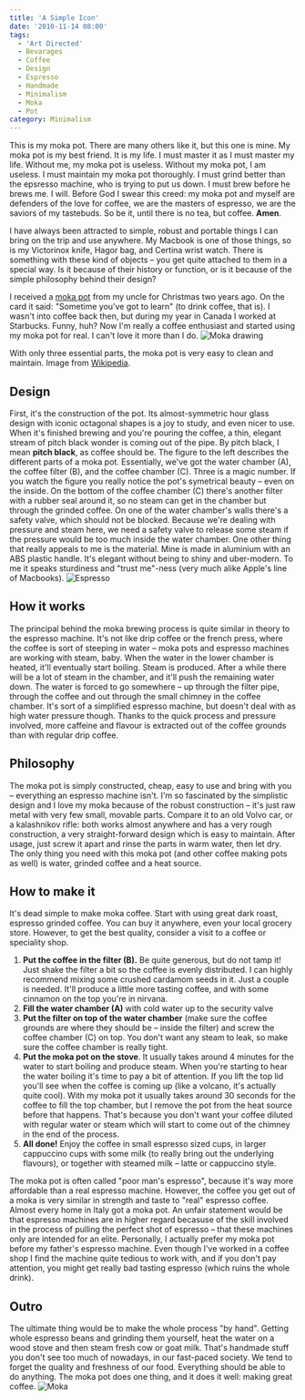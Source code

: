 ```yaml
---
title: 'A Simple Icon'
date: '2010-11-14 08:00'
tags:
  - 'Art Directed'
  - Bevarages
  - Coffee
  - Design
  - Espresso
  - Handmade
  - Minimalism
  - Moka
  - Pot
category: Minimalism
---
```


This is my moka pot. There are many others like it, but this one is mine. My moka pot is my best friend. It is my life. I must master it as I must master my life. Without me, my moka pot is useless. Without my moka pot, I am useless. I must maintain my moka pot thoroughly. I must grind better than the epsresso machine, who is trying to put us down. I must brew before he brews me. I will. Before God I swear this creed: my moka pot and myself are defenders of the love for coffee, we are the masters of espresso, we are the saviors of my tastebuds. So be it, until there is no tea, but coffee. **Amen**.

I have always been attracted to simple, robust and portable things I can bring on the trip and use anywhere. My Macbook is one of those things, so is my Victorinox knife, Hagor bag, and Certina wrist watch. There is something with these kind of objects – you get quite attached to them in a special way. Is it because of their history or function, or is it because of the simple philosophy behind their design?

I received a [moka pot](http://en.wikipedia.org/wiki/Moka_(coffee_pot) "Moka pot – Wikipedia") from my uncle for Christmas two years ago. On the card it said: "Sometime you've got to learn" (to drink coffee, that is). I wasn't into coffee back then, but during my year in Canada I worked at Starbucks. Funny, huh? Now I'm really a coffee enthusiast and started using my moka pot for real. I can't love it more than I do. ![Moka drawing](http://213.185.255.138/core/wp-content/uploads/2010/11/moka_drawing.png)  

With only three essential parts, the moka pot is very easy to clean and maintain. Image from [Wikipedia](http://en.wikipedia.org/wiki/File:MokaCoffeePot.svg).

## Design
First, it's the construction of the pot. Its almost-symmetric hour glass design with iconic octagonal shapes is a joy to study, and even nicer to use. When it's finished brewing and you're pouring the coffee, a thin, elegant stream of pitch black wonder is coming out of the pipe. By pitch black, I mean **pitch black**, as coffee should be. The figure to the left describes the different parts of a moka pot. Essentially, we've got the water chamber (A), the coffee filter (B), and the coffee chamber (C). Three is a magic number. If you watch the figure you really notice the pot's symetrical beauty – even on the inside. On the bottom of the coffee chamber (C) there's another filter with a rubber seal around it, so no steam can get in the chamber but through the grinded coffee. On one of the water chamber's walls there's a safety valve, which should not be blocked. Because we're dealing with pressure and steam here, we need a safety valve to release some steam if the pressure would be too much inside the water chamber. One other thing that really appeals to me is the material. Mine is made in aluminium with an ABS plastic handle. It's elegant without being to shiny and uber-modern. To me it speaks sturdiness and "trust me"-ness (very much alike Apple's line of Macbooks). ![Espresso](http://213.185.255.138/core/wp-content/uploads/2010/11/espresso.png)
## How it works
The principal behind the moka brewing process is quite similar in theory to the espresso machine. It's not like drip coffee or the french press, where the coffee is sort of steeping in water – moka pots and espresso machines are working with steam, baby. When the water in the lower chamber is heated, it'll eventually start boiling. Steam is produced. After a while there will be a lot of steam in the chamber, and it'll push the remaining water down. The water is forced to go somewhere – up through the filter pipe, through the coffee and out through the small chimney in the coffee chamber. It's sort of a simplified espresso machine, but doesn't deal with as high water pressure though. Thanks to the quick process and pressure involved, more caffeine and flavour is extracted out of the coffee grounds than with regular drip coffee.
## Philosophy
The moka pot is simply constructed, cheap, easy to use and bring with you – everything an espresso machine isn't. I'm so fascinated by the simplistic design and I love my moka because of the robust construction – it's just raw metal with very few small, movable parts. Compare it to an old Volvo car, or a kalashnikov rifle: both works almost anywhere and has a very rough construction, a very straight-forward design which is easy to maintain. After usage, just screw it apart and rinse the parts in warm water, then let dry. The only thing you need with this moka pot (and other coffee making pots as well) is water, grinded coffee and a heat source.
## How to make it
It's dead simple to make moka coffee. Start with using great dark roast, espresso grinded coffee. You can buy it anywhere, even your local grocery store. However, to get the best quality, consider a visit to a coffee or speciality shop.
1. **Put the coffee in the filter (B).** Be quite generous, but do not tamp it! Just shake the filter a bit so the coffee is evenly distributed. I can highly recommend mixing some crushed cardamom seeds in it. Just a couple is needed. It'll produce a little more tasting coffee, and with some cinnamon on the top you're in nirvana.
2. **Fill the water chamber (A)** with cold water up to the security valve
3. **Put the filter on top of the water chamber** (make sure the coffee grounds are where they should be – inside the filter) and screw the coffee chamber (C) on top. You don't want any steam to leak, so make sure the coffee chamber is really tight.
4. **Put the moka pot on the stove**. It usually takes around 4 minutes for the water to start boiling and produce steam. When you're starting to hear the water boiling it's time to pay a bit of attention. If you lift the top lid you'll see when the coffee is coming up (like a volcano, it's actually quite cool). With my moka pot it usually takes around 30 seconds for the coffee to fill the top chamber, but I remove the pot from the heat source before that happens. That's because you don't want your coffee diluted with regular water or steam which will start to come out of the chimney in the end of the process.
5. **All done!** Enjoy the coffee in small espresso sized cups, in larger cappuccino cups with some milk (to really bring out the underlying flavours), or together with steamed milk – latte or cappuccino style.

The moka pot is often called "poor man's espresso", because it's way more affordable than a real espresso machine. However, the coffee you get out of a moka is very similar in strength and taste to "real" espresso coffee. Almost every home in Italy got a moka pot. An unfair statement would be that espresso machines are in higher regard becasuse of the skill involved in the process of pulling the perfect shot of espresso – that these machines only are intended for an elite. Personally, I actually prefer my moka pot before my father's espresso machine. Even though I've worked in a coffee shop I find the machine quite tedious to work with, and if you don't pay attention, you might get really bad tasting espresso (which ruins the whole drink).
## Outro
The ultimate thing would be to make the whole process "by hand". Getting whole espresso beans and grinding them yourself, heat the water on a wood stove and then steam fresh cow or goat milk. That's handmade stuff you don't see too much of nowadays, in our fast-paced society. We tend to forget the quality and freshness of our food. Everything should be able to do anything. The moka pot does one thing, and it does it well: making great coffee.
![Moka](http://213.185.255.138/core/wp-content/uploads/2010/11/moka.png)
